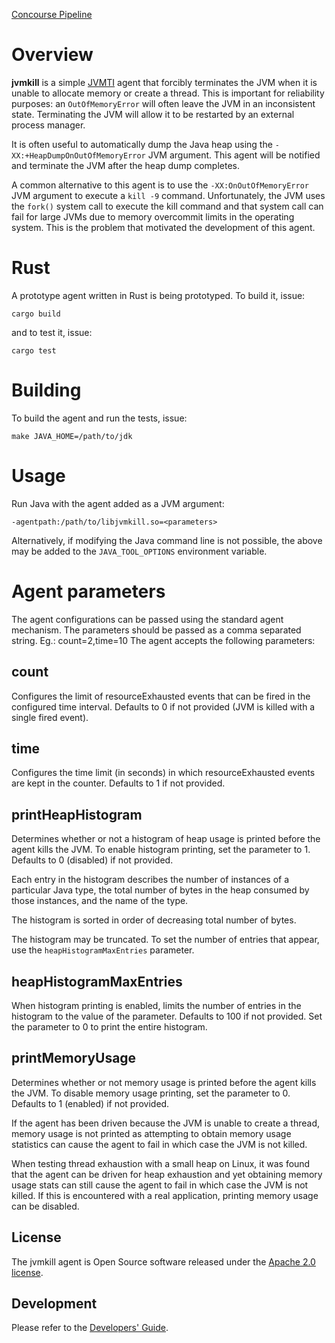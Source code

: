 [Concourse Pipeline](https://java-experience.ci.springapps.io/pipelines/jvmkill)

# Overview

**jvmkill** is a simple [JVMTI][] agent that forcibly terminates the JVM
when it is unable to allocate memory or create a thread. This is important
for reliability purposes: an `OutOfMemoryError` will often leave the JVM
in an inconsistent state. Terminating the JVM will allow it to be restarted
by an external process manager.

[JVMTI]: http://docs.oracle.com/javase/8/docs/technotes/guides/jvmti/

It is often useful to automatically dump the Java heap using the
`-XX:+HeapDumpOnOutOfMemoryError` JVM argument. This agent will be
notified and terminate the JVM after the heap dump completes.

A common alternative to this agent is to use the
`-XX:OnOutOfMemoryError` JVM argument to execute a `kill -9` command.
Unfortunately, the JVM uses the `fork()` system call to execute the kill
command and that system call can fail for large JVMs due to memory
overcommit limits in the operating system.  This is the problem that
motivated the development of this agent.

# Rust

A prototype agent written in Rust is being prototyped. To build it, issue:

    cargo build
    
and to test it, issue:

    cargo test
    
# Building

To build the agent and run the tests, issue:

    make JAVA_HOME=/path/to/jdk

# Usage

Run Java with the agent added as a JVM argument:

    -agentpath:/path/to/libjvmkill.so=<parameters>

Alternatively, if modifying the Java command line is not possible, the
above may be added to the `JAVA_TOOL_OPTIONS` environment variable.

# Agent parameters

The agent configurations can be passed using the standard agent mechanism.
The parameters should be passed as a comma separated string. Eg.: count=2,time=10
The agent accepts the following parameters:

## count
Configures the limit of resourceExhausted events that can be fired in the configured
time interval. Defaults to 0 if not provided (JVM is killed with a single fired event).

## time
Configures the time limit (in seconds) in which resourceExhausted events are kept in 
the counter. Defaults to 1 if not provided.

## printHeapHistogram

Determines whether or not a histogram of heap usage is printed before the agent kills the JVM.
To enable histogram printing, set the parameter to 1. Defaults to 0 (disabled) if not provided.

Each entry in the histogram describes the number of instances of a particular Java type, the
total number of bytes in the heap consumed by those instances, and the name of the type.

The histogram is sorted in order of decreasing total number of bytes.

The histogram may be truncated. To set the number of entries that appear, use the `heapHistogramMaxEntries` parameter.
 
## heapHistogramMaxEntries

When histogram printing is enabled, limits the number of entries in the histogram to the value
of the parameter. Defaults to 100 if not provided. Set the parameter to 0 to print the entire histogram.

## printMemoryUsage

Determines whether or not memory usage is printed before the agent kills the JVM.
To disable memory usage printing, set the parameter to 0. Defaults to 1 (enabled) if not provided.

If the agent has been driven because the JVM is unable to create a thread, memory usage is not printed
as attempting to obtain memory usage statistics can cause the agent to fail in which case the JVM is not killed.

When testing thread exhaustion with a small heap on Linux, it was found that
the agent can be driven for heap exhaustion and yet
obtaining memory usage stats can still cause the agent to fail in which case
the JVM is not killed. If this is encountered with a real application, printing memory
usage can be disabled.

## License

The jvmkill agent is Open Source software released under the
[Apache 2.0 license](http://www.apache.org/licenses/LICENSE-2.0.html).

## Development

Please refer to the [Developers' Guide][].

[Developers' Guide]: docs/DEVELOPING.md

